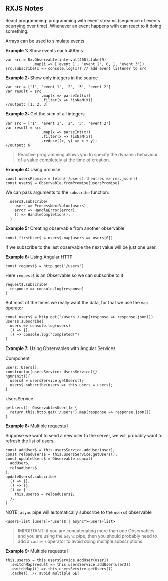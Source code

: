 ## RXJS Notes

React programming: programming with event streams (sequence of events ocurrying over time). Whenever an event happens with can react to it doing something.

Arrays can be used to simulate events.

**Example 1:** Show events each 400ms.
```
var src = Rx.Observable.interval(400).take(9)
            .map(i => ['event 1', 'event 2', 0, 1, 'event 3'])
src.subscribe(x => console.log(x)) // add event listener to src
```

**Example 2:** Show only integers in the source
```
var src = ['1', 'event 1', '2', '3', 'event 2']
var result = src
                .map(x => parseInt(x))
                .filter(x => !isNaN(x))
//output: [1, 2, 3]
```

**Example 3:** Get the sum of all integers
```
var src = ['1', 'event 1', '2', '3', 'event 2']
var result = src
                .map(x => parseInt(x))
                .filter(x => !isNaN(x))
                .reduce((x, y) => x + y):
//output: 6
```

> Reactive programming allows you to specify the dynamic behaviour of a value completely at the time of creation.

**Example 4:** Using promise

```
const usersPromise = fetch('/users).then(res => res.json())
const users$ = Observable.fromPromise(usersPromise)
```
We can pass arguments to the `subscribe` function:

```
  users$.subscribe(
    users => ProcessNextValue(users),
    error => HandleError(error),
    () => HandleCompletion(),
  )
```

**Example 5:** Creating observable from another observable
```
const firstUser$ = users$.map(users => users[0])
```
If we subscribe to the last observable the next value will be just one user.

**Example 6:** Using Angular HTTP
```
const request$ = http.get('/users')
```
Here `request$` is an Observable so we can subscribe to it
```
request$.subscribe(
  response => console.log(response)
)
```

But most of the times we really want the data, for that we use the `map` operator
```
const users$ = http.get('/users').map(response => response.json())
users$.subscribe(
  users => console.log(users)
  () => {},
  () => console.log("completed!")
)
```

**Example 7:** Using Observables with Angular Services

Component
```
users: Users[];
constructor(usersService: UsersService){}
ngOnInit(){
  users$ = usersService.getUsers();
  users$.subscribe(users => this.users = users);
}
```

UsersService
```
getUsers(): Observable<User[]> {
  return this.http.get('/users').map(response => response.json())
}
```

**Example 8:** Multiple requests I

Suppose we want to send a new user to the server, we will probably want to refresh the list of users.
```
const addUser$ = this.usersService.addUser(user);
const reloadUsers$ = this.usersService.getUsers();
const updateUsers$ = Observable.concat(
  addUser$,
  reloadUsers$
);
updateUsers$.subscribe(
  () => {},
  () => {},
  () => {
    this.users$ = reloadUsers$;
  },
)
```
NOTE: `async` pipe will automatically subscribe to the `users$` observable

```
<users-list [users]="users$ | async"><users-list>
```

>IMPORTANT: if you are concatenating more than one Observables and you are using the `async` pipe, then you should probably need to add a `cache()` operator to avoid doing multiple subscriptions.

**Example 9:** Multiple requests II

```
this.users$ = this.usersService.addUser(user1)
  .switchMap(result => this.usersService.addUser(user2))
  .switchMap(() => this.usersService.getUsers())
  .cache(); // avoid multiple GET
```